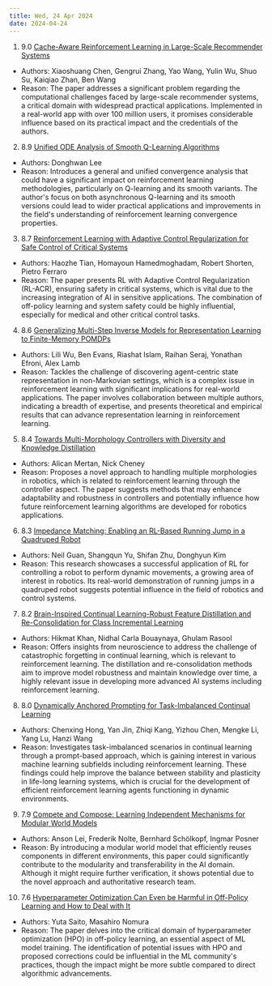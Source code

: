 ```yaml
---
title: Wed, 24 Apr 2024
date: 2024-04-24
---
```

1. 9.0 [Cache-Aware Reinforcement Learning in Large-Scale Recommender Systems](https://arxiv.org/abs/2404.14961)
* Authors: Xiaoshuang Chen, Gengrui Zhang, Yao Wang, Yulin Wu, Shuo Su, Kaiqiao Zhan, Ben Wang
* Reason: The paper addresses a significant problem regarding the computational challenges faced by large-scale recommender systems, a critical domain with widespread practical applications. Implemented in a real-world app with over 100 million users, it promises considerable influence based on its practical impact and the credentials of the authors.

2. 8.9 [Unified ODE Analysis of Smooth Q-Learning Algorithms](https://arxiv.org/abs/2404.14442)
* Authors: Donghwan Lee
* Reason: Introduces a general and unified convergence analysis that could have a significant impact on reinforcement learning methodologies, particularly on Q-learning and its smooth variants. The author's focus on both asynchronous Q-learning and its smooth versions could lead to wider practical applications and improvements in the field's understanding of reinforcement learning convergence properties.

3. 8.7 [Reinforcement Learning with Adaptive Control Regularization for Safe Control of Critical Systems](https://arxiv.org/abs/2404.15199)
* Authors: Haozhe Tian, Homayoun Hamedmoghadam, Robert Shorten, Pietro Ferraro
* Reason: The paper presents RL with Adaptive Control Regularization (RL-ACR), ensuring safety in critical systems, which is vital due to the increasing integration of AI in sensitive applications. The combination of off-policy learning and system safety could be highly influential, especially for medical and other critical control tasks.

4. 8.6 [Generalizing Multi-Step Inverse Models for Representation Learning to Finite-Memory POMDPs](https://arxiv.org/abs/2404.14552)
* Authors: Lili Wu, Ben Evans, Riashat Islam, Raihan Seraj, Yonathan Efroni, Alex Lamb
* Reason: Tackles the challenge of discovering agent-centric state representation in non-Markovian settings, which is a complex issue in reinforcement learning with significant implications for real-world applications. The paper involves collaboration between multiple authors, indicating a breadth of expertise, and presents theoretical and empirical results that can advance representation learning in reinforcement learning.

5. 8.4 [Towards Multi-Morphology Controllers with Diversity and Knowledge Distillation](https://arxiv.org/abs/2404.14625)
* Authors: Alican Mertan, Nick Cheney
* Reason: Proposes a novel approach to handling multiple morphologies in robotics, which is related to reinforcement learning through the controller aspect. The paper suggests methods that may enhance adaptability and robustness in controllers and potentially influence how future reinforcement learning algorithms are developed for robotics applications.

6. 8.3 [Impedance Matching: Enabling an RL-Based Running Jump in a Quadruped Robot](https://arxiv.org/abs/2404.15096)
* Authors: Neil Guan, Shangqun Yu, Shifan Zhu, Donghyun Kim
* Reason: This research showcases a successful application of RL for controlling a robot to perform dynamic movements, a growing area of interest in robotics. Its real-world demonstration of running jumps in a quadruped robot suggests potential influence in the field of robotics and control systems.

7. 8.2 [Brain-Inspired Continual Learning-Robust Feature Distillation and Re-Consolidation for Class Incremental Learning](https://arxiv.org/abs/2404.14588)
* Authors: Hikmat Khan, Nidhal Carla Bouaynaya, Ghulam Rasool
* Reason: Offers insights from neuroscience to address the challenge of catastrophic forgetting in continual learning, which is relevant to reinforcement learning. The distillation and re-consolidation methods aim to improve model robustness and maintain knowledge over time, a highly relevant issue in developing more advanced AI systems including reinforcement learning.

8. 8.0 [Dynamically Anchored Prompting for Task-Imbalanced Continual Learning](https://arxiv.org/abs/2404.14721)
* Authors: Chenxing Hong, Yan Jin, Zhiqi Kang, Yizhou Chen, Mengke Li, Yang Lu, Hanzi Wang
* Reason: Investigates task-imbalanced scenarios in continual learning through a prompt-based approach, which is gaining interest in various machine learning subfields including reinforcement learning. These findings could help improve the balance between stability and plasticity in life-long learning systems, which is crucial for the development of efficient reinforcement learning agents functioning in dynamic environments.

9. 7.9 [Compete and Compose: Learning Independent Mechanisms for Modular World Models](https://arxiv.org/abs/2404.15109)
* Authors: Anson Lei, Frederik Nolte, Bernhard Schölkopf, Ingmar Posner
* Reason: By introducing a modular world model that efficiently reuses components in different environments, this paper could significantly contribute to the modularity and transferability in the AI domain. Although it might require further verification, it shows potential due to the novel approach and authoritative research team.

10. 7.6 [Hyperparameter Optimization Can Even be Harmful in Off-Policy Learning and How to Deal with It](https://arxiv.org/abs/2404.15084)
* Authors: Yuta Saito, Masahiro Nomura
* Reason: The paper delves into the critical domain of hyperparameter optimization (HPO) in off-policy learning, an essential aspect of ML model training. The identification of potential issues with HPO and proposed corrections could be influential in the ML community's practices, though the impact might be more subtle compared to direct algorithmic advancements.

